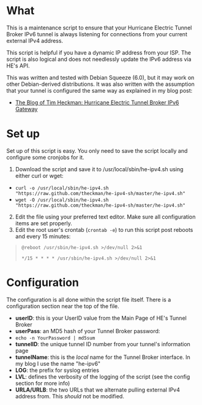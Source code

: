 What
====

This is a maintenance script to ensure that your Hurricane Electric Tunnel Broker IPv6 tunnel is always listening for connections from your current external IPv4 address.  

This script is helpful if you have a dynamic IP address from your ISP.  The script is also logical and does not needlessly update the IPv6 address via HE's API.

This was written and tested with Debian Squeeze (6.0), but it may work on other Debian-derived distributions.  It was also written with the assumption that your tunnel is configured the same way as explained in my blog post:

- [The Blog of Tim Heckman: Hurricane Electric Tunnel Broker IPv6 Gateway](http://blog.timheckman.net/2011/05/24/he-tunnelbroker-ipv6-gateway/ "http://blog.timheckman.net/2011/05/24/he-tunnelbroker-ipv6-gateway/")

Set up
======

Set up of this script is easy.  You only need to save the script locally and configure some cronjobs for it.

1. Download the script and save it to /usr/local/sbin/he-ipv4.sh using either curl or wget:
 * ```curl -o /usr/local/sbin/he-ipv4.sh "https://raw.github.com/theckman/he-ipv4-sh/master/he-ipv4.sh"```
 * ```wget -O /usr/local/sbin/he-ipv4.sh "https://raw.github.com/theckman/he-ipv4-sh/master/he-ipv4.sh"```
2. Edit the file using your preferred text editor.  Make sure all configuration items are set properly.
3. Edit the root user's crontab (```crontab -e```) to run this script post reboots and every 15 minutes:

> ```@reboot /usr/sbin/he-ipv4.sh >/dev/null 2>&1```
> 
> ```*/15 * * * * /usr/sbin/he-ipv4.sh >/dev/null 2>&1```

Configuration
=============

The configuration is all done within the script file itself.  There is a configuration section near the top of the file.

* **userID**: this is your UserID value from the Main Page of HE's Tunnel Broker
* **userPass**: an MD5 hash of your Tunnel Broker password:
 * ```echo -n YourPassword | md5sum```
* **tunnelID**: the unique tunnel ID number from your tunnel's information page
* **tunnelName**: this is the *local* name for the Tunnel Broker interface.  In my blog I use the name "he-ipv6"
* **LOG**: the prefix for syslog entries
* **LVL**: defines the verbosity of the logging of the script (see the config section for more info)
* **URLA/URLB**: the two URLs that we alternate pulling external IPv4 address from. This *should* not be modified.
